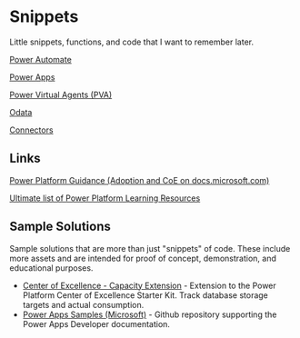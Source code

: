 # Snippets

Little snippets, functions, and code that I want to remember later.

[Power Automate](/power-automate.md)

[Power Apps](/power-apps.md)

[Power Virtual Agents (PVA)](/power-virtual-agents.md)

[Odata](/odata.md)

[Connectors](/connectors.md)

## Links

[Power Platform Guidance (Adoption and CoE on docs.microsoft.com)](https://docs.microsoft.com/en-us/power-platform/guidance/)

[Ultimate list of Power Platform Learning Resources](https://powerapps.microsoft.com/en-us/blog/microsoft-powerapps-learning-resources/)

## Sample Solutions

Sample solutions that are more than just "snippets" of code. These include more assets and are intended for proof of concept, demonstration, and educational purposes.

- [Center of Excellence - Capacity Extension](/sample-code/ppcoe-capacity-extension/readme.md) - Extension to the Power Platform Center of Excellence Starter Kit. Track database storage targets and actual consumption.
- [Power Apps Samples (Microsoft)](https://github.com/Microsoft/PowerApps-Samples#power-apps-samples) - Github repository supporting the Power Apps Developer documentation.
